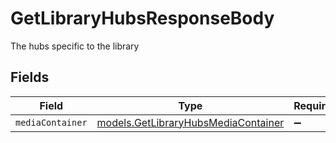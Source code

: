 # GetLibraryHubsResponseBody

The hubs specific to the library


## Fields

| Field                                                                            | Type                                                                             | Required                                                                         | Description                                                                      |
| -------------------------------------------------------------------------------- | -------------------------------------------------------------------------------- | -------------------------------------------------------------------------------- | -------------------------------------------------------------------------------- |
| `mediaContainer`                                                                 | [models.GetLibraryHubsMediaContainer](../models/getlibraryhubsmediacontainer.md) | :heavy_minus_sign:                                                               | N/A                                                                              |